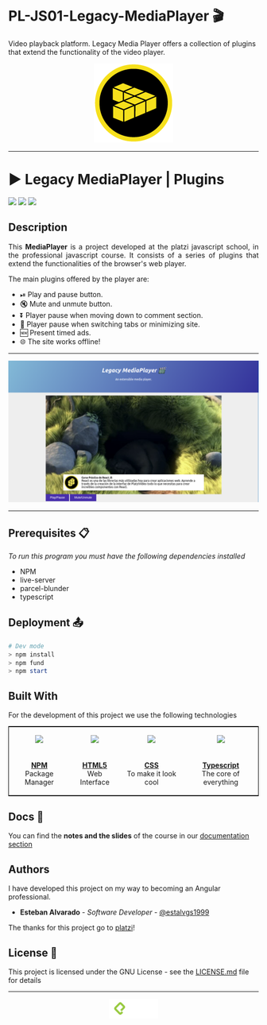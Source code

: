 # PL-JS01-Legacy-MediaPlayer 🎬

Video playback platform. Legacy Media Player offers a collection of plugins that extend the functionality of the video player.

<p align=center><img src="./assets/img/badge-profesional-javascript.webp"></p>

***

# ▶️ Legacy MediaPlayer | Plugins

<p align="left">
  <img
       src="https://camo.githubusercontent.com/a3469255f3fcdead1593919251ab6f438744e9be/68747470733a2f2f63692e6170707665796f722e636f6d2f6170692f70726f6a656374732f7374617475732f346f3338706c743078626f31756263382f6272616e63682f6d61737465723f7376673d74727565">

  <img src = "https://img.shields.io/badge/license-GPL-blue">

  <img src="https://camo.githubusercontent.com/bc442b82f9ee7ab250bdee5c6fd1f61ee3965952/68747470733a2f2f6170692e636f646163792e636f6d2f70726f6a6563742f62616467652f47726164652f6431313438336130636335633465626439646134666639663763643536363930">
</p>

## Description

<p align=justify>
  This <b>MediaPlayer</b> is a project developed at the platzi javascript school, in the professional javascript course. It consists of a series of plugins that extend the functionalities of the browser's web player.
</p>

<p>The main plugins offered by the player are:</p>
<ul>
  <li>⏯ Play and pause button.</li>
  <li>🔇 Mute and unmute button.</li>
  <li>⏬ Player pause when moving down to comment section.</li>
  <li>📂 Player pause when switching tabs or minimizing site.</li>
  <li>🆕 Present timed ads.</li>
  <li>🌐 The site works offline!</li>
</ul>

*** 

<p align="justify">
  <img src="./assets/img/main.png" >
</p>

***

## Prerequisites 📋

_To run this program you must have the following dependencies installed_

* NPM
* live-server
* parcel-blunder
* typescript

## Deployment 📤

```PowerShell
# Dev mode
> npm install
> npm fund
> npm start
```

## Built With

For the development of this project we use the following technologies

<table style="border:1px solid black;margin-left:auto;margin-right:auto;">
  <tr>
    <td>
      <p align=center><img src="https://upload.wikimedia.org/wikipedia/commons/thumb/d/db/Npm-logo.svg/1200px-Npm-logo.svg.png" width="100"></p>
    </td>
    <td>
      <p align=center><img src="https://external-content.duckduckgo.com/iu/?u=https%3A%2F%2Flogos-download.com%2Fwp-content%2Fuploads%2F2017%2F07%2FHTML5_badge.png&f=1&nofb=1" height="100"></p>
    </td>
    <td>
      <p align=center><img src="https://maxcdn.icons8.com/Share/icon/Logos/css31600.png" height="130"></p>
    </td>
    <td>
      <p align=center><img src="https://external-content.duckduckgo.com/iu/?u=http%3A%2F%2Fwww.darrenmothersele.com%2Fimages%2Fts-logo.png&f=1&nofb=1" width="100"></p>
    </td>
  </tr>
  
  <tr>
    <td>
      <p align=center><a href="https://www.angular.io"><b>NPM</b></a>
        </br>Package Manager</p>
    </td>
    <td>
      <p align=center><a href="https://dotnet.microsoft.com/apps/aspnet"><b>HTML5</b></a>
</br>Web Interface</p>
    </td>
    <td>
      <p align=center>
        <a href="https://developer.android.com/studio"><b>CSS</b></a>
</br>To make it look cool</p>
    </td>
    <td>
      <p align=center> <a href="https://www.microsoft.com/es-es/sql-server/sql-server-downloads"><b>Typescript</b></a>
        </br>The core of everything</p>
    </td>
  </tr>
</table>

## Docs 📖

You can find the <b>notes and the slides</b> of the course in our [documentation section](https://github.com/estalvgs1999/PLJS01-Legacy-MediaPlayer/doc)

## Authors

I have developed this project on my way to becoming an Angular professional.
* **Esteban Alvarado** - *Software Developer* - [@estalvgs1999](https://github.com/estalvgs1999)

The thanks for this project go to [platzi](https://platzi.com/clases/javascript-profesional/)!

## License 📄

This project is licensed under the GNU License - see the [LICENSE.md](https://github.com/PLJS01-Legacy-MediaPlayer/LICENSE) file for details

***
<p align="center">
<img src="./assets/img/platzi_w.png" width="100"/>
</p>